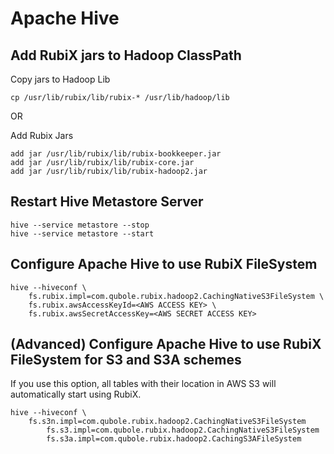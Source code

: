# Apache Hive

## Add RubiX jars to Hadoop ClassPath

Copy jars to Hadoop Lib

    cp /usr/lib/rubix/lib/rubix-* /usr/lib/hadoop/lib 
    
OR

Add Rubix Jars

    add jar /usr/lib/rubix/lib/rubix-bookkeeper.jar
    add jar /usr/lib/rubix/lib/rubix-core.jar
    add jar /usr/lib/rubix/lib/rubix-hadoop2.jar

## Restart Hive Metastore Server

    hive --service metastore --stop
    hive --service metastore --start

## Configure Apache Hive to use RubiX FileSystem

    hive --hiveconf \
	    fs.rubix.impl=com.qubole.rubix.hadoop2.CachingNativeS3FileSystem \
	    fs.rubix.awsAccessKeyId=<AWS ACCESS KEY> \
	    fs.rubix.awsSecretAccessKey=<AWS SECRET ACCESS KEY>

## (Advanced) Configure Apache Hive to use RubiX FileSystem for S3 and S3A schemes
If you use this option, all tables with their location in AWS S3 will
automatically start using RubiX.

    hive --hiveconf \
	    fs.s3n.impl=com.qubole.rubix.hadoop2.CachingNativeS3FileSystem
            fs.s3.impl=com.qubole.rubix.hadoop2.CachingNativeS3FileSystem
            fs.s3a.impl=com.qubole.rubix.hadoop2.CachingS3AFileSystem
